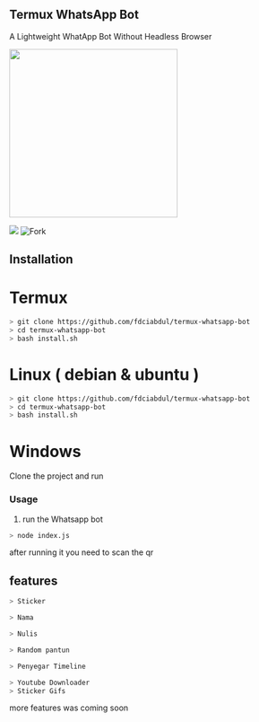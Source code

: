 ## Termux WhatsApp Bot 

A Lightweight WhatApp Bot Without Headless Browser

<img src="https://www.pngkey.com/png/full/824-8245235_if-you-just-want-crazy-anime.png" width="300" >


<a href="https://instagram.com/fdciabdul"><img src="https://img.shields.io/twitter/follow/fdciabdul?style=flat-square"/></a>
![Fork](https://img.shields.io/github/forks/fdciabdul/termux-whatsapp-bot?style=flat-square)

 

## Installation


# Termux
```bash
> git clone https://github.com/fdciabdul/termux-whatsapp-bot
> cd termux-whatsapp-bot
> bash install.sh

```

# Linux ( debian & ubuntu )
```bash
> git clone https://github.com/fdciabdul/termux-whatsapp-bot
> cd termux-whatsapp-bot
> bash install.sh

```

# Windows

Clone the project and run 



### Usage
1. run the Whatsapp bot

```bash
> node index.js
```

after running it you need to scan the qr


## features 

```bash
> Sticker 

> Nama 

> Nulis

> Random pantun

> Penyegar Timeline

> Youtube Downloader
> Sticker Gifs

```

more features was coming soon
